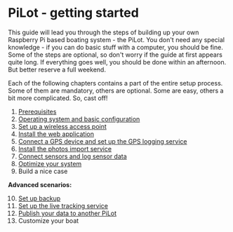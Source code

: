 # PiLot - getting started
This guide will lead you through the steps of building up your own Raspberry Pi based boating system - the PiLot. You don't need any special knowledge - if you can do basic stuff with a computer, you should be fine. Some of the steps are optional, so don't worry if the guide at first appears quite long. If everything goes well, you should be done within an afternoon. But better reserve a full weekend.

Each of the following chapters contains a part of the entire setup process. Some of them are mandatory, others are optional. Some are easy, others a bit more complicated. So, cast off!

1. [Prerequisites](prerequisites.md)
2. [Operating system and basic configuration](basics.md)
3. [Set up a wireless access point](ap.md)
4. [Install the web application](web.md)
5. [Connect a GPS device and set up the GPS logging service](gps.md)
6. [Install the photos import service](photoimport.md)
7. [Connect sensors and log sensor data](sensors.md)
8. [Optimize your system](optimize.md)
9. Build a nice case

**Advanced scenarios:**

10. [Set up backup](backup.md)
11. [Set up the live tracking service](livetracking.md)
12. [Publish your data to another PiLot](publish.md)
13. Customize your boat

